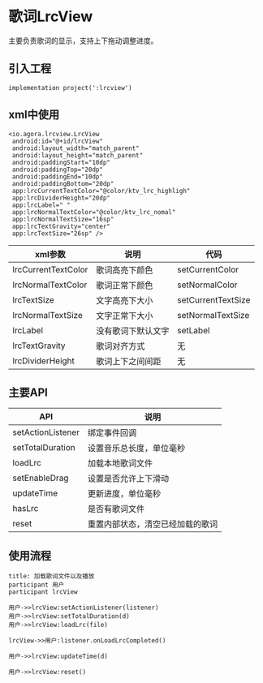 # 歌词LrcView
主要负责歌词的显示，支持上下拖动调整进度。

## 引入工程
```
implementation project(':lrcview')
```
## xml中使用
```
<io.agora.lrcview.LrcView
 android:id="@+id/lrcView"
 android:layout_width="match_parent"
 android:layout_height="match_parent"
 android:paddingStart="10dp"
 android:paddingTop="20dp"
 android:paddingEnd="10dp"
 android:paddingBottom="20dp"
 app:lrcCurrentTextColor="@color/ktv_lrc_highligh"
 app:lrcDividerHeight="20dp"
 app:lrcLabel=" "
 app:lrcNormalTextColor="@color/ktv_lrc_nomal"
 app:lrcNormalTextSize="16sp"
 app:lrcTextGravity="center"
 app:lrcTextSize="26sp" />
```

|xml参数|说明|代码|
|----|----|----|
|lrcCurrentTextColor|歌词高亮下颜色|setCurrentColor|
|lrcNormalTextColor|歌词正常下颜色|setNormalColor|
|lrcTextSize|文字高亮下大小|setCurrentTextSize|
|lrcNormalTextSize|文字正常下大小|setNormalTextSize|
|lrcLabel|没有歌词下默认文字|setLabel|
|lrcTextGravity|歌词对齐方式|无|
|lrcDividerHeight|歌词上下之间间距|无|

## 主要API
|API|说明|
|----|----|
|setActionListener|绑定事件回调|
|setTotalDuration|设置音乐总长度，单位毫秒|
|loadLrc|加载本地歌词文件|
|setEnableDrag|设置是否允许上下滑动|
|updateTime|更新进度，单位毫秒|
|hasLrc|是否有歌词文件|
|reset|重置内部状态，清空已经加载的歌词|

## 使用流程
``` sequence
title: 加载歌词文件以及播放
participant 用户
participant lrcView

用户->>lrcView:setActionListener(listener)
用户->>lrcView:setTotalDuration(d)
用户->>lrcView:loadLrc(file)

lrcView->>用户:listener.onLoadLrcCompleted()

用户->>lrcView:updateTime(d)

用户->>lrcView:reset()
```
